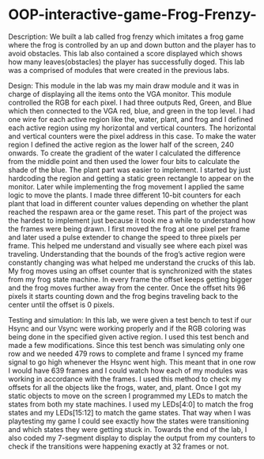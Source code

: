 # OOP-interactive-game-Frog-Frenzy-

Description:
We built a lab called frog frenzy which imitates a frog game where the frog is controlled
by an up and down button and the player has to avoid obstacles. This lab also contained a score
displayed which shows how many leaves(obstacles) the player has successfully doged. This lab
was a comprised of modules that were created in the previous labs.

Design: 
This module in the lab was my main draw module and it was in charge of
displaying all the items onto the VGA monitor. This module controlled the RGB for each
pixel. I had three outputs Red, Green, and Blue which then connected to the VGA red,
blue, and green in the top level. I had one wire for each active region like the, water,
plant, and frog and I defined each active region using my horizontal and vertical counters.
The horizontal and vertical counters were the pixel address in this case.
To make the water region I defined the active region as the lower half of the
screen, 240 onwards. To create the gradient of the water I calculated the difference from
the middle point and then used the lower four bits to calculate the shade of the blue.
The plant part was easier to implement. I started by just hardcoding the region and
getting a static green rectangle to appear on the monitor. Later while implementing the
frog movement I applied the same logic to move the plants. I made three different 10-bit
counters for each plant that load in different counter values depending on whether the
plant reached the respawn area or the game reset.
This part of the project was the hardest to implement just because it took me a
while to understand how the frames were being drawn. I first moved the frog at one pixel
per frame and later used a pulse extender to change the speed to three pixels per frame.
This helped me understand and visually see where each pixel was traveling.
Understanding that the bounds of the frog’s active region were constantly changing was
what helped me understand the crucks of this lab. My frog moves using an offset counter
that is synchronized with the states from my frog state machine. In every frame the offset
keeps getting bigger and the frog moves further away from the center. Once the offset hits
96 pixels it starts counting down and the frog begins traveling back to the center until the
offset is 0 pixels.

Testing and simulation:
In this lab, we were given a test bench to test if our Hsync and our Vsync were working
properly and if the RGB coloring was being done in the specified given active region. I used this
test bench and made a few modifications. Since this test bench was simulating only one row and
we needed 479 rows to complete and frame I synced my frame signal to go high whenever the
Hsync went high. This meant that in one row I would have 639 frames and I could watch how
each of my modules was working in accordance with the frames. I used this method to check my
offsets for all the objects like the frogs, water, and, plant.
Once I got my static objects to move on the screen I programmed my LEDs to match the
states from both my state machines. I used my LEDs[4:0] to match the frog states and my
LEDs[15:12] to match the game states. That way when I was playtesting my game I could see
exactly how the states were transitioning and which states they were getting stuck in.
Towards the end of the lab, I also coded my 7-segment display to display the output from
my counters to check if the transitions were happening exactly at 32 frames or not.
